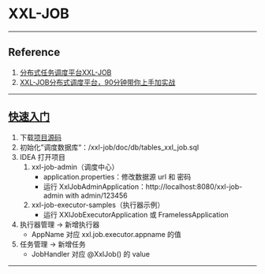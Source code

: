 # XXL-JOB

---
## Reference
1. [分布式任务调度平台XXL-JOB](https://www.xuxueli.com/xxl-job/#%E3%80%8A%E5%88%86%E5%B8%83%E5%BC%8F%E4%BB%BB%E5%8A%A1%E8%B0%83%E5%BA%A6%E5%B9%B3%E5%8F%B0XXL-JOB%E3%80%8B)
2. [XXL-JOB分布式调度平台，90分钟带你上手加实战](https://www.bilibili.com/video/BV1QM411n75R/)
---
## [快速入门](https://www.xuxueli.com/xxl-job/#%E4%BA%8C%E3%80%81%E5%BF%AB%E9%80%9F%E5%85%A5%E9%97%A8)
1. 下载[项目源码](https://github.com/xuxueli/xxl-job)
2. 初始化”调度数据库“：/xxl-job/doc/db/tables_xxl_job.sql
3. IDEA 打开项目
    1. xxl-job-admin（调度中心）
        - application.properties：修改数据源 url 和 密码
        - 运行 XxlJobAdminApplication：http://localhost:8080/xxl-job-admin with admin/123456
    2. xxl-job-executor-samples（执行器示例）
        - 运行 XXlJobExecutorApplication 或 FramelessApplication
4. 执行器管理 → 新增执行器
    - AppName 对应 xxl.job.executor.appname 的值
5. 任务管理 → 新增任务
    - JobHandler 对应 @XxlJob() 的 value
---
